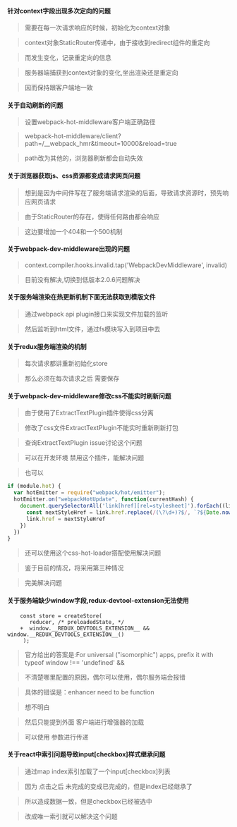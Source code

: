 #### 针对context字段出现多次定向的问题

> 需要在每一次请求响应的时候，初始化为context对象

> context对象StaticRouter传递中，由于接收到redirect组件的重定向

> 而发生变化，记录重定向的信息

> 服务器端捕获到context对象的变化,坐出渲染还是重定向

> 因而保持跟客户端地一致

#### 关于自动刷新的问题

> 设置webpack-hot-middleware客户端正确路径

> webpack-hot-middleware/client?path=/__webpack_hmr&timeout=10000&reload=true

> path改为其他的，浏览器刷新都会自动失效

#### 关于浏览器获取js、css资源都变成请求网页问题

> 想到是因为中间件写在了服务端请求渲染的后面，导致请求资源时，预先响应网页请求

> 由于StaticRouter的存在，使得任何路由都会响应

> 这边要增加一个404和一个500机制

#### 关于webpack-dev-middleware出现的问题

> context.compiler.hooks.invalid.tap('WebpackDevMiddleware', invalid)

> 目前没有解决,切换到低版本2.0.6问题解决

#### 关于服务端渲染在热更新机制下面无法获取到模版文件

> 通过webpack api plugin接口来实现文件加载的监听

> 然后监听到html文件，通过fs模块写入到项目中去

#### 关于redux服务端渲染的机制

> 每次请求都讲重新初始化store

> 那么必须在每次请求之后 需要保存

#### 关于webpack-dev-middleware修改css不能实时刷新问题

> 由于使用了ExtractTextPlugin插件使得css分离

> 修改了css文件ExtractTextPlugin不能实时重新刷新打包

> 查询ExtractTextPlugin issue讨论这个问题

> 可以在开发环境 禁用这个插件，能解决问题

> 也可以

```javascript
if (module.hot) {
  var hotEmitter = require("webpack/hot/emitter");
  hotEmitter.on("webpackHotUpdate", function(currentHash) {
    document.querySelectorAll('link[href][rel=stylesheet]').forEach((link) => {
      const nextStyleHref = link.href.replace(/(\?\d+)?$/, `?${Date.now()}`)
      link.href = nextStyleHref
    })
  })
}
```

> 还可以使用这个css-hot-loader搭配使用解决问题

> 鉴于目前的情况，将采用第三种情况

> 完美解决问题

#### 关于服务端缺少window字段,redux-devtool-extension无法使用

```
    const store = createStore(
       reducer, /* preloadedState, */
    +  window.__REDUX_DEVTOOLS_EXTENSION__ && window.__REDUX_DEVTOOLS_EXTENSION__()
     );
```
> 官方给出的答案是:For universal ("isomorphic") apps, prefix it with typeof window !== 'undefined' &&

> 不清楚哪里配置的原因，偶尔可以使用，偶尔服务端会报错

> 具体的错误是：enhancer need to be function

> 想不明白

> 然后只能提到外面 客户端进行增强器的加载

> 可以使用 参数进行传递

#### 关于react中索引问题导致input[checkbox]样式继承问题

> 通过map  index索引加载了一个input[checkbox]列表

> 因为 点击之后 未完成的变成已完成的，但是index已经继承了

> 所以造成数据一致，但是checkbox已经被选中

> 改成唯一索引就可以解决这个问题